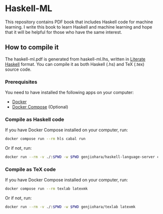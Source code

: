 # Haskell-ML
This repository contains PDF book that includes Haskell code for machine learning.
I write this book to learn Haskell and machine learning and hope that it will be helpful for those who have the same interest.

## How to compile it
The haskell-ml.pdf is generated from haskell-ml.lhs, written in [Literate Haskell](https://wiki.haskell.org/Literate_programming) format.
You can compile it as both Haskell (.hs) and TeX (.tex) source code.

### Prerequisites
You need to have installed the following apps on your computer:
- [Docker](https://www.docker.com/)
- [Docker Compose](https://docs.docker.com/compose/) (Optional)

### Compile as Haskell code
If you have Docker Compose installed on your computer, run:
```sh
docker compose run --rm hls cabal run
```
Or if not, run:
```sh
docker run --rm -v ./:$PWD -w $PWD genjiohara/haskell-language-server cabal run
```

### Compile as TeX code
If you have Docker Compose installed on your computer, run:
```sh
docker compose run --rm texlab latexmk
```
Or if not, run:
```sh
docker run --rm -v ./:$PWD -w $PWD genjiohara/texlab latexmk
```
